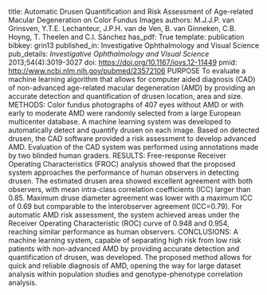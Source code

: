 title: Automatic Drusen Quantification and Risk Assessment of Age-related Macular Degeneration on Color Fundus Images
authors: M.J.J.P. van Grinsven, Y.T.E. Lechanteur, J.P.H. van de Ven, B. van Ginneken, C.B. Hoyng, T. Theelen and C.I. Sánchez
has_pdf: True
template: publication
bibkey: grin13
published_in: Investigative Ophthalmology and Visual Science
pub_details: <i>Investigative Ophthalmology and Visual Science</i> 2013;54(4):3019-3027
doi: https://doi.org/10.1167/iovs.12-11449
pmid: http://www.ncbi.nlm.nih.gov/pubmed/23572106
PURPOSE To evaluate a machine learning algorithm that allows for computer aided diagnosis (CAD) of non-advanced age-related macular degeneration (AMD) by providing an accurate detection and quantification of drusen location, area and size. METHODS: Color fundus photographs of 407 eyes without AMD or with early to moderate AMD were randomly selected from a large European multicenter database. A machine learning system was developed to automatically detect and quantify drusen on each image. Based on detected drusen, the CAD software provided a risk assessment to develop advanced AMD. Evaluation of the CAD system was performed using annotations made by two blinded human graders. RESULTS: Free-response Receiver Operating Characteristics (FROC) analysis showed that the proposed system approaches the performance of human observers in detecting drusen. The estimated drusen area showed excellent agreement with both observers, with mean intra-class correlation coefficients (ICC) larger than 0.85. Maximum druse diameter agreement was lower with a maximum ICC of 0.69 but comparable to the interobserver agreement (ICC=0.79). For automatic AMD risk assessment, the system achieved areas under the Receiver Operating Characteristic (ROC) curve of 0.948 and 0.954, reaching similar performance as human observers. CONCLUSIONS: A machine learning system, capable of separating high risk from low risk patients with non-advanced AMD by providing accurate detection and quantification of drusen, was developed. The proposed method allows for quick and reliable diagnosis of AMD, opening the way for large dataset analysis within population studies and genotype-phenotype correlation analysis.


